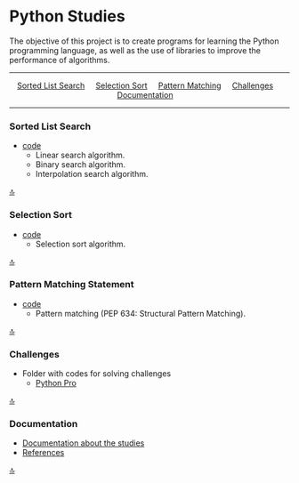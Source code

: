 # Python Studies

The objective of this project is to create programs for learning the Python
programming language, as well as the use of libraries to improve the
performance of algorithms.

---

<p align="center">
<a href="#sorted-list-search">Sorted List Search</a>&nbsp;&nbsp;&nbsp;&nbsp;
<a href="#selection-sort">Selection Sort</a>&nbsp;&nbsp;&nbsp;&nbsp;
<a href="#ppattern-matching-statement">Pattern Matching</a>&nbsp;&nbsp;&nbsp;&nbsp;
<a href="#challenges">Challenges</a>&nbsp;&nbsp;&nbsp;&nbsp;
<a href="#documentation">Documentation</a>&nbsp;&nbsp;&nbsp;&nbsp;
</p>

---

### Sorted List Search

* [code](src/sorted_list_search.py)
    * Linear search algorithm.
    * Binary search algorithm.
    * Interpolation search algorithm.

[🔝](#python-studies)

### Selection Sort

* [code](src/selection_sort.py)
    * Selection sort algorithm.

[🔝](#python-studies)

### Pattern Matching Statement
* [code](src/pattern_matching.py)
    * Pattern matching (PEP 634: Structural Pattern Matching).

[🔝](#python-studies)

### Challenges

* Folder with codes for solving challenges
    * [Python Pro](src/challenges/python_pro)

[🔝](#python-studies)

### Documentation

* [Documentation about the studies](docs/index.md)
* [References](docs/references.md)

[🔝](#python-studies)